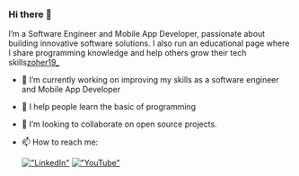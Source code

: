### Hi there 👋

I’m a Software Engineer and Mobile App Developer, passionate about building innovative software solutions. I also run an educational page where I share programming knowledge and help others grow their tech skills[zoher19_](https://www.instagram.com/zoher19_?igsh=MXJrdGE2OXR0dWNpag==)




- 🔭 I’m currently working on improving my skills as a software engineer and Mobile App Developer
- 🌱 I help people learn the basic of programming
- 👯 I’m looking to collaborate on open source projects.
- 📫 How to reach me:

  [!["LinkedIn"](https://img.shields.io/badge/LinkedIn-blue?style=flat&logo=linkedin&labelColor=blue)](https://www.linkedin.com/in/zuhair-alhlak-065914341?utm_source=share&utm_campaign=share_via&utm_content=profile&utm_medium=android_app)
  [!["YouTube"](https://img.shields.io/youtube/channel/UCMQeTJFwpvbeXjLPrd9_eQw?label=Professor&style=social)](https://www.youtube.com/@Professor-b4i)
